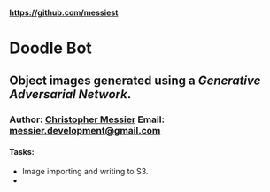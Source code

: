 #### https://github.com/messiest

# Doodle Bot
## Object images generated using a _Generative Adversarial Network_.

### Author: [Christopher Messier](messiest.github.io/)  Email: [messier.development@gmail.com]()

#### Tasks:
- Image importing and writing to S3.
-
